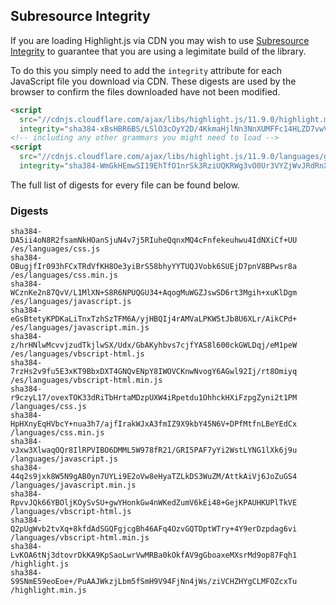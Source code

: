 ## Subresource Integrity

If you are loading Highlight.js via CDN you may wish to use [Subresource Integrity](https://developer.mozilla.org/en-US/docs/Web/Security/Subresource_Integrity) to guarantee that you are using a legimitate build of the library.

To do this you simply need to add the `integrity` attribute for each JavaScript file you download via CDN. These digests are used by the browser to confirm the files downloaded have not been modified.

```html
<script
  src="//cdnjs.cloudflare.com/ajax/libs/highlight.js/11.9.0/highlight.min.js"
  integrity="sha384-xBsHBR6BS/LSlO3cOyY2D/4KkmaHjlNn3NnXUMFFc14HLZD7vwVgS3+6U/WkHAra"></script>
<!-- including any other grammars you might need to load -->
<script
  src="//cdnjs.cloudflare.com/ajax/libs/highlight.js/11.9.0/languages/go.min.js"
  integrity="sha384-WmGkHEmwSI19EhTfO1nrSk3RziUQKRWg3vO0Ur3VYZjWvJRdRnX4/scQg+S2w1fI"></script>
```

The full list of digests for every file can be found below.

### Digests

```
sha384-DA5ii4oN8R2fsamNkHOanSjuN4v7j5RIuheQqnxMQ4cFnfekeuhwu4IdNXiCf+UU /es/languages/css.js
sha384-OBugjfIr093hFCxTRdVfKH8Oe3yiBrS58bhyYYTUQJVobk6SUEjD7pnV8BPwsr8a /es/languages/css.min.js
sha384-WCznKe2n87QvV/L1MlXN+S8R6NPUQGU34+AqogMuWGZJswSD6rt3Mgih+xuKlDgm /es/languages/javascript.js
sha384-eGsBtetyKPDKaLiTnxTzhSzTFM6A/yjHBQIj4rAMVaLPKW5tJb8U6XLr/AikCPd+ /es/languages/javascript.min.js
sha384-z/hrHNlwMcvvjzudTkjlwSX/Udx/GbAKyhbvs7cjfYAS8l600ckGWLDqj/eM1peW /es/languages/vbscript-html.js
sha384-7rzHs2v9fu5E3xKT9BbxDXT4GNQvENpY8IWOVCKnwNvogY6AGwl92Ij/rt8Omiyq /es/languages/vbscript-html.min.js
sha384-r9czyL17/ovexTOK33dRiTbHrtaMDzpUXW4iRpetdu1OhhckHXiFzpgZyni2t1PM /languages/css.js
sha384-HpHXnyEqHVbcY+nua3h7/ajfIrakWJxA3fmIZ9X9kbY45N6V+DPfMtfnLBeYEdCx /languages/css.min.js
sha384-vJxw3XlwaqOQr8IlRPVIBO6DMML5W978fR21/GRI5PAF7yYi2WstLYNG1lXk6j9u /languages/javascript.js
sha384-44q2s9jxk8W5N9gAB0yn7UYLi9E2oVw8eHyaTZLkDS3WuZM/AttkAiVj6JoZuGS4 /languages/javascript.min.js
sha384-RpvvJQk66YBOljKOySvSU+gwYHonkGw4nWKedZumV6kEi48+GejKPAUHKUPlTkVE /languages/vbscript-html.js
sha384-Q2pUgWvb2tvXq+8kfdAdSGQFgjcgBh46AFq4OzvGQTDptWTry+4Y9erDzpdag6vi /languages/vbscript-html.min.js
sha384-LvKOA6tNj3dtovrDkKA9KpSaoLwrVwMRBa0kOkfAV9gGboaxeMXsrMd9op87Fqh1 /highlight.js
sha384-S9SNmE59eoEoe+/PuAAJWkzjLbm5fSmH9V94FjNn4jWs/ziVCHZHYgCLMFOZcxTu /highlight.min.js
```

